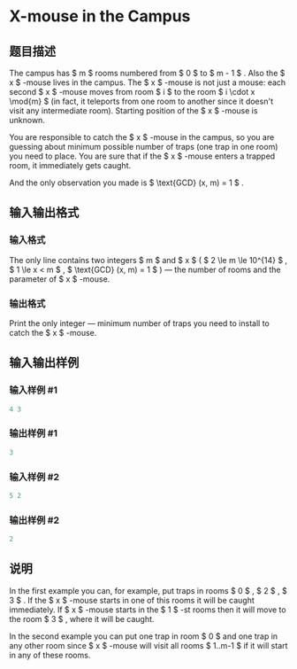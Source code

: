 # X-mouse in the Campus

## 题目描述

The campus has $ m $ rooms numbered from $ 0 $ to $ m - 1 $ . Also the $ x $ -mouse lives in the campus. The $ x $ -mouse is not just a mouse: each second $ x $ -mouse moves from room $ i $ to the room $ i \cdot x \mod{m} $ (in fact, it teleports from one room to another since it doesn't visit any intermediate room). Starting position of the $ x $ -mouse is unknown.

You are responsible to catch the $ x $ -mouse in the campus, so you are guessing about minimum possible number of traps (one trap in one room) you need to place. You are sure that if the $ x $ -mouse enters a trapped room, it immediately gets caught.

And the only observation you made is $ \text{GCD} (x, m) = 1 $ .

## 输入输出格式

### 输入格式

The only line contains two integers $ m $ and $ x $ ( $ 2 \le m \le 10^{14} $ , $ 1 \le x < m $ , $ \text{GCD} (x, m) = 1 $ ) — the number of rooms and the parameter of $ x $ -mouse.

### 输出格式

Print the only integer — minimum number of traps you need to install to catch the $ x $ -mouse.

## 输入输出样例

### 输入样例 #1

```cpp
4 3

```
### 输出样例 #1

```cpp
3

```
### 输入样例 #2

```cpp
5 2

```
### 输出样例 #2

```cpp
2

```
## 说明

In the first example you can, for example, put traps in rooms $ 0 $ , $ 2 $ , $ 3 $ . If the $ x $ -mouse starts in one of this rooms it will be caught immediately. If $ x $ -mouse starts in the $ 1 $ -st rooms then it will move to the room $ 3 $ , where it will be caught.

In the second example you can put one trap in room $ 0 $ and one trap in any other room since $ x $ -mouse will visit all rooms $ 1..m-1 $ if it will start in any of these rooms.

